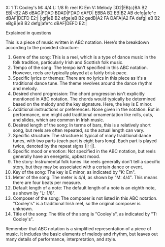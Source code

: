 X: 1
T: Cooley's
M: 4/4
L: 1/8
R: reel
K: Em
V: Melody
|:D2|EB{c}BA B2 EB|~B2 AB dBAG|FDAD BDAD|FDAD dAFD|
EBBA B2 EB|B2 AB defg|afe^c dBAF|DEFD E2:|
|:gf|eB B2 efge|eB B2 gedB|A2 FA DAFA|A2 FA defg|
eB B2 eBgB|eB B2 defg|afe^c dBAF|DEFD E2:|

Explained in questions

This is a piece of music written in ABC notation. Here's the breakdown according to the provided structure:

1. Genre of the song: This is a reel, which is a type of dance music in the folk tradition, particularly Irish and Scottish folk music. 
2. Tempo of the song: The tempo isn't specified in this ABC notation. However, reels are typically played at a fairly brisk pace.
3. Specific lyrics or themes: There are no lyrics in this piece as it's a traditional dance tune. The theme revolves around the dance rhythm and melody.
4. Desired chord progression: The chord progression isn't explicitly mentioned in ABC notation. The chords would typically be determined based on the melody and the key signature. Here, the key is E minor.
5. Additional instructions or preferences: None given in the notation. But in performance, one might add traditional ornamentation like rolls, cuts, and slides, which are common in Irish music.
6. Desired length of the song: In terms of bars, this is a relatively short song, but reels are often repeated, so the actual length can vary.
7. Specific structure: The structure is typical of many traditional dance tunes, with two parts (each part is eight bars long). Each part is played twice, denoted by the repeat signs (|: :|).
8. Specific mood or emotion: Not specified in the ABC notation, but reels generally have an energetic, upbeat mood.
9. The story: Instrumental folk tunes like reels generally don't tell a specific story, but they may be associated with a certain dance or event.
10. Key of the song: The key is E minor, as indicated by "K: Em".
11. Meter of the song: The meter is 4/4, as shown by "M: 4/4". This means there are four beats per measure.
12. Default length of a note: The default length of a note is an eighth note, as shown by "L: 1/8".
13. Composer of the song: The composer is not listed in this ABC notation. "Cooley's" is a traditional Irish reel, so the original composer is unknown.
14. Title of the song: The title of the song is "Cooley's", as indicated by "T: Cooley's".

Remember that ABC notation is a simplified representation of a piece of music. It includes the basic elements of melody and rhythm, but leaves out many details of performance, interpretation, and style.